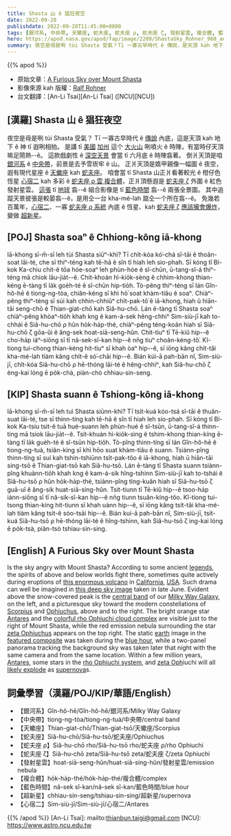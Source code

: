 ```yaml
---
title: Shasta 山 ê 猖狂夜空
date: 2022-09-28
publishdate: 2022-09-28T11:45:00+0800
tags: [銀河系, 中央帶, 天蠍座, 蛇夫座, 蛇夫座 ρ, 蛇夫座 ζ, 發射星雲, 複合體, 藍色時間, 超新星, 心宿二]
hero: https://apod.nasa.gov/apod/fap/image/2209/ShastaSky_Rohner_960_annotated.jpg
summary: 夜空是毋是咧 tùi Shasta 受氣？Tī 一寡古早時代 ê 傳說，是天頂 kah 地下 ê 神 tī 遐咧相拍。
---
```


{{% apod %}}

- 原始文章：[A Furious Sky over Mount Shasta](https://apod.nasa.gov/apod/ap220928.html)
- 影像來源 kah 版權：[Ralf Rohner](https://www.instagram.com/skypointer2000/)
- 台文翻譯：[An-Li Tsai][An-Li Tsai] ([NCU][NCU])

## [漢羅] Shasta 山 ê 猖狂夜空
夜空是毋是咧 tùi Shasta 受氣？
Tī 一寡古早時代 ê [傳說][legends] 內底，這是天頂 kah 地下 ê 神 tī 遐咧相拍。
是講 tī [美國][USA] [加州][California] 這个 [大火山][this enormous volcano] 咧噴火 ê 時陣，有當時仔天頂嘛足鬧熱--ê。
這款戲劇性 ê [深空天景][this deep sky image] 會當 tī 六月底 ê 時陣翕著。
倒爿天頂是咱 [銀河系][Milky Way Galaxy] ê [中央帶][central band]，前景是去予雪崁牢 ê 山。
正爿天頂是媠甲親像一幅圖 ê 夜空，遐有現代星座 ê [天蠍座][Scorpius] kah [蛇夫座][Ophiuchus]。
咱會當 tī Shasta 山正爿看著較光 ê 柑仔色恆星 [心宿二][Antares 1] kah 多彩 ê [蛇夫座 ρ 雲 複合體][colorful rho Ophiuchi cloud complex]，正爿頂懸遐是 [蛇夫座 ζ][zeta Ophiuchus] 外圍 ê 紅色發射星雲。
[這張][featured composite] tī [地球][earth] 翕--ê 組合影像是 tī [藍色時間][blue hour] 翕--ê 兩張全景圖。
其中追蹤天景彼張是較晏翕--ê，是用仝一台 kha-mé-lah 踮仝一个所在翕--ê。
免幾若百萬年，[心宿二][Antares 2]、一寡 [蛇夫座 ρ 系統][rho Ophiuchi system] 內底 ê 恆星、kah [蛇夫座 ζ][zeta Oph] [應該攏會爆炸][likely explode]，變做 [超新星][supernova]。

## [POJ] Shasta soaⁿ ê Chhiong-kông iā-khong
Iā-khong sī-m̄-sī leh tùi Shasta siūⁿ-khì?
Tī chi̍t-kóa kó͘-chá sî-tāi ê thoân-soat lāi-té, che sī thiⁿ-téng kah tē-hā ê sîn tī hiah leh sio-phah.
Sī kóng tī Bí-kok Ka-chiu chit-ê tōa hóe-soaⁿ leh phùn-hóe ê sî-chūn, ū-tang-sî-á thiⁿ-téng mā chiok lāu-jia̍t--ê.
Chit-khoán hì-kio̍k-sèng ê chhim-khong thian-kéng ē-tàng tī la̍k goe̍h-té ê sî-chūn hip-tio̍h.
Tò-pêng thiⁿ-téng sī lán Gîn-hô-hē ê tiong-ng-tòa, chiân-kéng sī khì hō͘ soat khàm-tiâu ê soaⁿ.
Chiàⁿ-pêng thiⁿ-téng sī súi kah chhin-chhiūⁿ chi̍t-pak-tô͘ ê iā-khong, hiah ū hiān-tāi seng-chō ê Thian-giat-chō kah Siâ-hu-chō.
Lán ē-tàng tī Shasta soaⁿ chiàⁿ-pêng khòaⁿ-tio̍h khah kng ê kam-á-sek hêng-chhiⁿ Sim-siù-jī  kah to-chhái ê Siâ-hu-chō ρ hûn ho̍k-ha̍p-thé, chiàⁿ-pêng téng-koân hiah sī Siâ-hu-chō ζ gōa-ûi ê âng-sek hoat-siā-seng-hûn.
Chit-tiuⁿ tī Tē-kiû hip--ê cho͘-ha̍p iáⁿ-siōng sī tī nâ-sek-sî-kan hip--ê nn̄g tiuⁿ choân-kéng-tô͘.
Kî-tiong tui-chong thian-kéng hit-tiuⁿ sī khah òaⁿ hip--ê, sī iōng kâng chi̍t-tâi kha-mé-lah tiàm kâng chi̍t-ê só͘-chāi hip--ê.
Bián kúi-ā pah-bān nî, Sim-siù-jī, chi̍t-kóa Siâ-hu-chō ρ hē-thóng lāi-té ê hêng-chhiⁿ, kah Siâ-hu-chō ζ èng-kai lóng ē po̍k-chà, piàn-chò chhiau-sin-seng.

## [KIP] Shasta suann ê Tshiong-kông iā-khong
Iā-khong sī-m̄-sī leh tuì Shasta siūnn-khì?
Tī tsi̍t-kuá kóo-tsá sî-tāi ê thuân-suat lāi-té, tse sī thinn-tíng kah tē-hā ê sîn tī hiah leh sio-phah.
Sī kóng tī Bí-kok Ka-tsiu tsit-ê tuā hué-suann leh phùn-hué ê sî-tsūn, ū-tang-sî-á thinn-tíng mā tsiok lāu-jia̍t--ê.
Tsit-khuán hì-kio̍k-sìng ê tshim-khong thian-kíng ē-tàng tī la̍k gue̍h-té ê sî-tsūn hip-tio̍h.
Tò-pîng thinn-tíng sī lán Gîn-hô-hē ê tiong-ng-tuà, tsiân-kíng sī khì hōo suat khàm-tiâu ê suann.
Tsiànn-pîng thinn-tíng sī suí kah tshin-tshiūnn tsi̍t-pak-tôo ê iā-khong, hiah ū hiān-tāi sing-tsō ê Thian-giat-tsō kah Siâ-hu-tsō.
Lán ē-tàng tī Shasta suann tsiànn-pîng khuànn-tio̍h khah kng ê kam-á-sik hîng-tshinn Sim-siù-jī  kah to-tshái ê Siâ-hu-tsō ρ hûn ho̍k-ha̍p-thé, tsiànn-pîng tíng-kuân hiah sī Siâ-hu-tsō ζ guā-uî ê âng-sik huat-siā-sing-hûn.
Tsit-tiunn tī Tē-kiû hip--ê tsoo-ha̍p iánn-siōng sī tī nâ-sik-sî-kan hip--ê nn̄g tiunn tsuân-kíng-tôo.
Kî-tiong tui-tsong thian-kíng hit-tiunn sī khah uànn hip--ê, sī iōng kâng tsi̍t-tâi kha-mé-lah tiàm kâng tsi̍t-ê sóo-tsāi hip--ê.
Bián kuí-ā pah-bān nî, Sim-siù-jī, tsi̍t-kuá Siâ-hu-tsō ρ hē-thóng lāi-té ê hîng-tshinn, kah Siâ-hu-tsō ζ ìng-kai lóng ē po̍k-tsà, piàn-tsò tshiau-sin-sing.

## [English] A Furious Sky over Mount Shasta
Is the sky angry with Mount Shasta?
According to some ancient [legends][legends], the spirits of above and below worlds fight there, sometimes quite actively during eruptions of [this enormous volcano][this enormous volcano] in [California][California], [USA][USA].
Such drama can well be imagined in [this deep sky image][this deep sky image] taken in late June.
Evident above the snow-covered peak is the [central band][central band] of our [Milky Way Galaxy][Milky Way Galaxy], on the left, and a picturesque sky toward the modern constellations of [Scorpius][Scorpius] and [Ophiuchus][Ophiuchus], above and to the right.
The bright orange star [Antares][Antares 1] and the [colorful rho Ophiuchi cloud complex][colorful rho Ophiuchi cloud complex] are visible just to the right of Mount Shasta, while the red emission nebula surrounding the star [zeta Ophiuchus][zeta Ophiuchus] appears on the top right.
The static [earth][earth] image in the [featured composite][featured composite] was taken during the [blue hour][blue hour], while a two-panel panorama tracking the background sky was taken later that night with the same camera and from the same location.
Within a few million years, [Antares][Antares 2], some stars in the [rho Ophiuchi system][rho Ophiuchi system], and [zeta Oph][zeta Oph]iuchi will all [likely explode][likely explode] as [supernova][supernova]s.

## 詞彙學習（漢羅/POJ/KIP/華語/English）
- 【銀河系】Gîn-hô-hē/Gîn-hô-hē/銀河系/Milky Way Galaxy
- 【中央帶】tiong-ng-tòa/tiong-ng-tuà/中央帶/central band
- 【天蠍座】Thian-giat-chō/Thian-giat-tsō/天蠍座/Scorpius
- 【蛇夫座】Siâ-hu-chō/Siâ-hu-tsō/蛇夫座/Ophiuchus
- 【蛇夫座 ρ】Siâ-hu-chō rho/Siâ-hu-tsō rho/蛇夫座 ρ/rho Ophiuchi
- 【蛇夫座 ζ】Siâ-hu-chō zeta/Siâ-hu-tsō zeta/蛇夫座 ζ/zeta Ophiuchi
- 【發射星雲】hoat-siā-seng-hûn/huat-siā-sing-hûn/發射星雲/emission nebula
- 【複合體】ho̍k-ha̍p-thé/ho̍k-ha̍p-thé/複合體/complex
- 【藍色時間】nâ-sek sî-kan/nâ-sek sî-kan/藍色時間/blue hour
- 【超新星】chhiau-sin-seng/tshiau-sin-sing/超新星/supernova
- 【心宿二】Sim-siù-jī/Sim-siù-jī/心宿二/Antares

{{% /apod %}}
[An-Li Tsai]: mailto:thianbun.taigi@gmail.com
[NCU]: https://www.astro.ncu.edu.tw

[copyright]: https://apod.nasa.gov/apod/fap/lib/about_apod.html#srapply

[legends]:https://en.wikipedia.org/wiki/Legends_of_Mount_Shasta
[this enormous volcano]:https://en.wikipedia.org/wiki/Mount_Shasta
[California]:https://en.wikipedia.org/wiki/California
[USA]:https://en.wikipedia.org/wiki/United_States
[this deep sky image]:https://www.instagram.com/p/CiIUKshgSv4/
[central band]:https://apod.nasa.gov/apod/ap070930.html
[Milky Way Galaxy]:https://solarsystem.nasa.gov/resources/285/the-milky-way-galaxy/
[Scorpius]:https://chandra.harvard.edu/photo/constellations/scorpius.html
[Ophiuchus]:https://chandra.harvard.edu/photo/constellations/ophiuchus.html
[Antares 1]:https://en.wikipedia.org/wiki/Antares
[colorful rho Ophiuchi cloud complex]:https://apod.nasa.gov/apod/ap201014.html
[zeta Ophiuchus]:https://en.wikipedia.org/wiki/Zeta_Ophiuchi
[earth]:https://solarsystem.nasa.gov/planets/earth/in-depth/
[featured composite]:https://www.instagram.com/p/CiDjjPTMZVZ/
[blue hour]:https://apod.nasa.gov/apod/ap191011.html
[Antares 2]:https://apod.nasa.gov/apod/ap970624.html
[rho Ophiuchi system]:https://en.wikipedia.org/wiki/Rho_Ophiuchi
[zeta Oph]:https://apod.nasa.gov/apod/ap200202.html
[likely explode]:https://thechive.com/wp-content/uploads/2021/08/daily_picdump_3789_640_10-1.jpg
[supernova]:https://youtu.be/aysiMbgml5g
